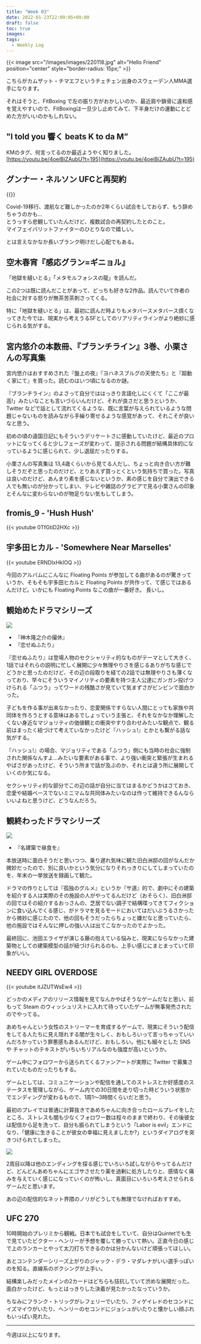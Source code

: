```yaml
---
title: "Week 03"
date: 2022-01-23T22:09:05+09:00
draft: false
toc: true
images:
tags:
  - Weekly Log
---
```



{{< image src="/images/images/220118.jpg" alt="Hello Friend" position="center" style="border-radius: 15px;" >}}

こちらがカムザット・チマエフというチェチェン出身のスウェーデン人MMA選手になります。 

それはそうと、FitBoxing で左の振り方がおかしいのか、最近肩や鎖骨に違和感を覚えやすいので、FitBoxingは一旦少し止めてみて、下半身だけの運動にとどめた方がいいのかもしれない。

 <!--more--> 


## "I told you 響く beats K to da M” 

KMのタグ、何言ってるのか最近ようやく知りました。  
[https://youtu.be/4oeiBiZAubU?t=195](https://youtu.be/4oeiBiZAubU?t=195)


## グンナー・ネルソン UFCと再契約

{{<twitter user="komikomi650" id="1483073745971552256" >}}

Covid-19移行、渡航など難しかったのか2年くらい試合をしておらず、もう辞めちゃうのかも…  
とうっすら悲観していたんだけど、複数試合の再契約したとのこと。  
マイフェイバリットファイターのひとりなので嬉しい。

とは言えなかなか長いブランク明けだし心配でもある。


## 空木春宵『感応グラン=ギニョル』

「地獄を縫いとる」「メタモルフォシスの龍」を読んだ。

この2つは既に読んだことがあって、どっちも好きな2作品。読んでいて作者の社会に対する怒りが無茶苦茶刺さってくる。

特に「地獄を縫いとる」は、最初に読んだ時よりもメタバースメタバース煩くなってきた今では、現実から考えうるSFとしてのリアリティラインがより絶妙に感じられる気がする。


## 宮内悠介の本数冊、『ブランチライン』3巻、小栗さんの写真集

宮内悠介はおすすめされた『盤上の夜』『ヨハネスブルグの天使たち』と『超動く家にて』を買った。読むのはいつ頃になるのか謎。

『ブランチライン』のよさって自分でははっきり言語化しにくくて「ここが最高!」みたいなことも言いづらいんだけど、それが良さだと思うというか、Twitter などで話として流れてくるような、既に言葉が与えられているような問題じゃないものを読みながら手繰り寄せるような感覚があって、それこそが良いなと思う。

初めの頃の違国日記にもそういうデリケートさに感動していたけど、最近のプロットになってくると少しフェーズが変わって、提示される問題が結構具体的になっているように感じられて、少し退屈だったりする。

小栗さんの写真集は 13,4歳くらいから見てる人だし、ちょっと向き合い方が難しそうだぞと思ったのだけど、とりあえず買っとくという気持ちで買った。写真は良いのだけど、あんまり素を感じないというか、素の感じを自分で演出できる人でも無いのが分かってしまい、テレビや雑誌のグラビアで見る小栗さんの印象とそんなに変わらないのが物足りない気もしてしまう。


## fromis_9 - 'Hush Hush'

{{< youtube 0TfGtiD2HXc >}}


## 宇多田ヒカル - 'Somewhere Near Marselles'

{{< youtube ERNDIxHkIOQ >}}

今回のアルバムにこんなに Floating Points が参加してる曲があるのが驚きっていうか、そもそも宇多田ヒカルと Floating Points が共作って、て感じではあるんだけど。いかにも Floating Points なこの曲が一番好き。 長いし。


## 観始めたドラマシリーズ

![](https://i.gyazo.com/039e482e0e1147889b9a0947e65a91d6.jpg)

- 『神木隆之介の撮休』
- 『恋せぬふたり』  

『恋せぬふたり』は登場人物のセクシャリティ的なものがテーマとして大きく、1話ではそれらの説明に忙しく展開に少々無理やりさを感じるありがちな感じでどうかと思ったのだけど、その辺の段取りを経ての2話では無理やりさも薄くなっており、早々にそういうマイノリティの要素を持つ主人公達にガンガン投げつけられる「ふつう」ってワードの残酷さが見ていて気まずさがビンビンで面白かった。

子どもを作る事が出来なかったり、恋愛関係ですらない人間にとっても家族や共同体を作ろうとする意味はあるでしょっていう主張と、それをなかなか理解したくない身近なマジョリティの価値観との衝突やすり合わせみたいな観点で、観る前はまったく紐づけて考えていなかったけど『ハッシュ!』とかとも繋がる話な気がする。

『ハッシュ!』の場合、マジョリティである「ふつう」側にも当時の社会に強制された関係なんすよ…みたいな要素がある事で、より強い衝突と緊張が生まれるやばさがあったけど、そういう所まで話が及ぶのか、それとは違う所に展開していくのか気になる。

セクシャリティ的な部分でこの辺の話が自分に当てはまるかどうかはさておき、恋愛や結婚ベースでないミニマムな共同体みたいなのは作って維持できるんならいいよねと思うけど、どうなんだろう。


## 観終わったドラマシリーズ
![](https://i.gyazo.com/8d06aa173ff024498233f098b9beb29c.jpg)

- 『名建築で昼食を』

本放送時に面白そうだと思いつつ、乗り遅れ気味に観た旧白洲邸の回がなんだか微妙だったので、別に良いかという気分になりそれっきりにしてしまっていたのを、年末の一挙放送を録画して観た。

ドラマの作りとしては『孤独のグルメ』というか『サ道』的で、劇中にその建築を紹介する人は実際のその施設の人がやってるんだけど（おそらく）、旧白洲邸の回ではその紹介するおっさんの、芝居でない調子で結構喋ってきてフィクションに食い込んでくる感じ、がドラマを見るモードにおいてはだいぶうるさかったから微妙に感じたので、他の回もそうだったらちょっと嫌だなと思っていたら、他の施設ではそんなに押しの強い人は出てこなかったのでよかった。

最終回に、池田エライザが演じる藤の抱えている悩みと、現実にならなかった建築物としての建築模型の話が紐づけられるのも、上手い感じにまとまっていて印象がいい。


## NEEDY GIRL OVERDOSE

{{< youtube itJZUTWsEw4 >}}

どっかのメディアのリリース情報を見てなんかやばそうなゲームだなと思い、前もって Steam のウィッシュリストに入れて待っていたゲームが無事発売されたのでやってる。

あめちゃんという女性のストリーマーを育成するゲームで、現実にそういう配信をしてる人たちに見え隠れする闇が生々しく、おもしろいって言っちゃっていいんだろかっていう罪悪感もあるんだけど、おもしろい。他にも細々とした SNS や チャットのテキストがいちいちリアルなのも強度が高いというか。

ゲーム中にフォロワーから送られてくるファンアートが実際に Twitter で募集されていたものだったりもする。

ゲームとしては、コミュニケーションや配信を通してのストレスとか好感度のステータスを管理しながら、ゲーム内での30日間を走り切った時どういう状態かでエンディングが変わるもので、1周1～3時間くらいだと思う。

最初のプレイでは普通に計算抜きであめちゃんに向き合ったロールプレイをしたところ、ストレスも闇も少なくフォロワー数は程々のままで終わり、その後彼女は配信から足を洗って、自分も振られてしまうという「Labor is evil」エンドになり、「健康に生きることが彼女の幸福に見えましたか?」というダイアログを突きつけられてしまった。

![](https://i.gyazo.com/00169160ae97a0c43e5fd4c658a323bb.jpg)

2周目以降は他のエンディングを探る感じでいろいろ試しながらやってるんだけど、どんどんあめちゃんにエゴサさせたり薬を過剰に処方したりと、感情なく痛みを与えていく感じになっていくのが怖いし、真面目にいろいろ考えさせられるゲームだと思います。

あの辺の配信的なネット界隈のノリがどうしても無理でなければおすすめ。


## UFC 270

10時開始のプレリミから観戦。日本でも試合をしていて、自分はQuintetでも生で見ていたビクター・ヘンリーが予想を覆して勝っていて熱い。正直今日の感じで上のランカーとやって太刀打ちできるのかは分かんないけど頑張ってほしい。

あとコンテンダーシリーズ上がりのジャック・デラ・マダレナがいい選手っぽいのを知る。直線系のボクシングが上手い。

結構楽しみだったメインの2カードはどちらも拮抗していて渋めな展開だった。面白かったけど、もっとはっきりした決着が見たかったなっていうか。

ちなみにフランク・トリッグがレフェリーでいたり、フィゲイレドのセコンドにイズマイウがいたり、ヘンリーのセコンドにジョシュがいたりと懐かしい顔ぶれもいっぱい見れた。

---
今週は以上になります。